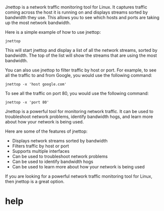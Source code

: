 Jnettop is a network traffic monitoring tool for Linux. It captures traffic coming across the host it is running on and displays streams sorted by bandwidth they use. This allows you to see which hosts and ports are taking up the most network bandwidth.

Here is a simple example of how to use jnettop:

```
jnettop
```

This will start jnettop and display a list of all the network streams, sorted by bandwidth. The top of the list will show the streams that are using the most bandwidth.

You can also use jnettop to filter traffic by host or port. For example, to see all the traffic to and from Google, you would use the following command:

```
jnettop -x 'host google.com'
```

To see all the traffic on port 80, you would use the following command:

```
jnettop -x 'port 80'
```

Jnettop is a powerful tool for monitoring network traffic. It can be used to troubleshoot network problems, identify bandwidth hogs, and learn more about how your network is being used.

Here are some of the features of jnettop:

* Displays network streams sorted by bandwidth
* Filters traffic by host or port
* Supports multiple interfaces
* Can be used to troubleshoot network problems
* Can be used to identify bandwidth hogs
* Can be used to learn more about how your network is being used

If you are looking for a powerful network traffic monitoring tool for Linux, then jnettop is a great option.



# help 

```

```
